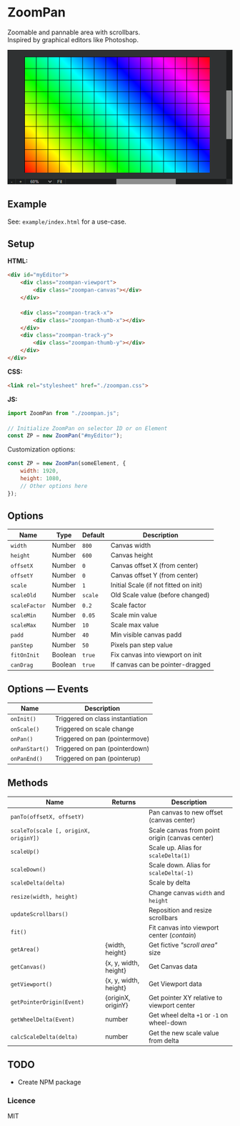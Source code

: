 # ZoomPan

Zoomable and pannable area with scrollbars.  
Inspired by graphical editors like Photoshop.

![Zoom pan area - Image edit software scroll area](./zoompan.png)

## Example

See: `example/index.html` for a use-case.

## Setup

**HTML:**

```html
<div id="myEditor">
    <div class="zoompan-viewport">
        <div class="zoompan-canvas"></div>
    </div>

    <div class="zoompan-track-x">
        <div class="zoompan-thumb-x"></div>
    </div>
    <div class="zoompan-track-y">
        <div class="zoompan-thumb-y"></div>
    </div>
</div>
```

**CSS:**

```html
<link rel="stylesheet" href="./zoompan.css">
```

**JS:**

```js
import ZoomPan from "./zoompan.js";

// Initialize ZoomPan on selector ID or on Element
const ZP = new ZoomPan("#myEditor");
```

Customization options:

```js
const ZP = new ZoomPan(someElement, {
    width: 1920,
    height: 1080,
    // Other options here
});
```

## Options

| Name          | Type    | Default | Description                           |
| ------------- | ------- | ------- | ------------------------------------- |
| `width`       | Number  | `800`   | Canvas width                          |
| `height`      | Number  | `600`   | Canvas height                         |
| `offsetX`     | Number  | `0`     | Canvas offset X (from center)         |
| `offsetY`     | Number  | `0`     | Canvas offset Y (from center)         |
| `scale`       | Number  | `1`     | Initial Scale (if not fitted on init) |
| `scaleOld`    | Number  | `scale` | Old Scale value (before changed)      |
| `scaleFactor` | Number  | `0.2`   | Scale factor                          |
| `scaleMin`    | Number  | `0.05`  | Scale min value                       |
| `scaleMax`    | Number  | `10`    | Scale max value                       |
| `padd`        | Number  | `40`    | Min visible canvas padd               |
| `panStep`     | Number  | `50`    | Pixels pan step value                 |
| `fitOnInit`   | Boolean | `true`  | Fix canvas into viewport on init      |
| `canDrag`     | Boolean | `true`  | If canvas can be pointer-dragged      |

## Options &mdash; Events

| Name           | Description                      |
| -------------- | -------------------------------- |
| `onInit()`     | Triggered on class instantiation |
| `onScale()`    | Triggered on scale change        |
| `onPan()`      | Triggered on pan (pointermove)   |
| `onPanStart()` | Triggered on pan (pointerdown)   |
| `onPanEnd()`   | Triggered on pan (pointerup)     |

## Methods

| Name                                  | Returns               | Description                                    |
| ------------------------------------- | --------------------- | ---------------------------------------------- |
| `panTo(offsetX, offsetY)`             |                       | Pan canvas to new offset (canvas center)       |
| `scaleTo(scale [, originX, originY])` |                       | Scale canvas from point origin (canvas center) |
| `scaleUp()`                           |                       | Scale up. Alias for `scaleDelta(1)`            |
| `scaleDown()`                         |                       | Scale down. Alias for `scaleDelta(-1)`         |
| `scaleDelta(delta)`                   |                       | Scale by delta                                 |
| `resize(width, height)`               |                       | Change canvas `width` and `height`             |
| `updateScrollbars()`                  |                       | Reposition and resize scrollbars               |
| `fit()`                               |                       | Fit canvas into viewport center (*contain*)    |
| `getArea()`                           | {width, height}       | Get fictive *"scroll area"* size               |
| `getCanvas()`                         | {x, y, width, height} | Get Canvas data                                |
| `getViewport()`                       | {x, y, width, height} | Get Viewport data                              |
| `getPointerOrigin(Event)`             | {originX, originY}    | Get pointer XY relative to viewport center     |
| `getWheelDelta(Event)`                | number                | Get wheel delta `+1` or `-1` on wheel-down     |
| `calcScaleDelta(delta)`               | number                | Get the new scale value from delta             |



## TODO

- Create NPM package

### Licence

MIT
